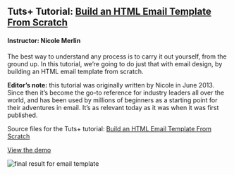 ## Tuts+ Tutorial: [Build an HTML Email Template From Scratch](https://webdesign.tutsplus.com/articles/build-an-html-email-template-from-scratch--webdesign-12770)
#### Instructor: Nicole Merlin

The best way to understand any process is to carry it out yourself, from the ground up. In this tutorial, we’re going to do just that with email design, by building an HTML email template from scratch.

**Editor’s note:** this tutorial was originally written by Nicole in June 2013. Since then it’s become the go-to reference for industry leaders all over the world, and has been used by millions of beginners as a starting point for their adventures in email. It’s as relevant today as it was when it was first published.

Source files for the Tuts+ tutorial: [Build an HTML Email Template From Scratch
](https://webdesign.tutsplus.com/articles/build-an-html-email-template-from-scratch--webdesign-12770)

[View the demo](http://tutsplus.github.io/build-an-html-email-template-from-scratch/)

![final result for email template](https://raw.githubusercontent.com/tutsplus/build-an-html-email-template-from-scratch/master/email-buil-final.png)
